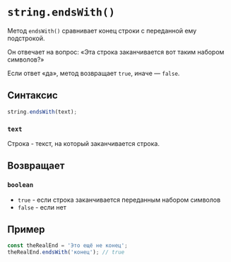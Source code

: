 # `string.endsWith()`

Метод `endsWith()` сравнивает конец строки с переданной ему подстрокой.

Он отвечает на вопрос: «Эта строка заканчивается вот таким набором символов?»

Если ответ «да», метод возвращает `true`, иначе — `false`.

## Синтаксис

```js
string.endsWith(text);
```

### `text`

Строка - текст, на который заканчивается строка.

## Возвращает

### `boolean`

- `true` - если строка заканчивается переданным набором символов
- `false` - если нет

## Пример

```js
const theRealEnd = 'Это ещё не конец';
theRealEnd.endsWith('конец'); // true
```
